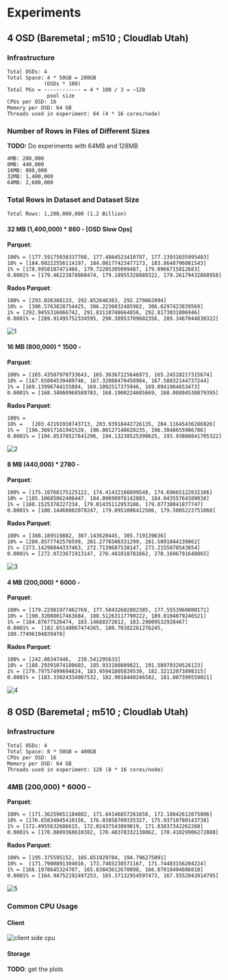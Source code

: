 # Experiments

## 4 OSD (Baremetal ; m510 ; Cloudlab Utah)

###  Infrastructure
```
Total OSDs: 4
Total Space: 4 * 50GB = 200GB
            (OSDs * 100)
Total PGs = ------------ = 4 * 100 / 3 = ~128
             pool size  
CPUs per OSD: 16
Memory per OSD: 64 GB
Threads used in experiment: 64 (4 * 16 cores/node)
```

### Number of Rows in Files of Different Sizes
**TODO:** Do experiments with 64MB and 128MB
```
4MB: 200,000
8MB: 440,000
16MB: 800,000
32MB: 1,400,000
64MB: 2,600,000
```

### Total Rows in Dataset and Dataset Size

```
Total Rows: 1,200,000,000 (1.2 Billion)
```

#### 32 MB (1,400,000) * 860 - [OSD Slow Ops]

**Parquet**:
```
100% = [177.59175038337708, 177.4864523410797, 177.13931035995483]
10% = [184.08222556114197, 184.08177423477173, 183.8648796081543]
1% = [178.9958107471466, 179.72205305099487, 179.0966715812683]
0.0001% = [179.46223878860474, 179.18955326080322, 179.26179432868958]
```

**Rados Parquet**: 
```
100% = [293.026388133, 292.852646363, 292.279862094]
10% =  [306.5763828754425, 306.2236032485962, 306.6297423839569]
1% = [292.9455316066742, 291.83118748664856, 292.8173031806946]
0.0001% = [289.91495752334595, 290.38953709602356, 289.3467044830322]
```

![1](./images/4node_32MB.png)

#### 16 MB (800,000) * 1500 - 

**Parquet**:
```
100% = [165.43587970733643, 165.36367225646973, 165.24528217315674] 
10% = [167.65004539489746, 167.32088470458984, 167.58832144737244] 
1% = [169.13996744155884, 169.1092517375946, 169.0941984653473] 
0.0001% = [168.34860968589783, 168.1900224685669, 168.08894538879395] 
```

**Rados Parquet**: 
```
100% = 
10% =   [203.42191910743713, 203.93918442726135, 204.11645436286926] 
1% =  [196.36917161941528, 196.00127148628235, 196.3048655986786] 
0.0001% = [194.85378527641296, 194.13238525390625, 193.93808841705322] 
```

![2](./images/4node_16MB.png)

#### 8 MB (440,000) * 2780 - 

**Parquet**:
```
100% = [175.10768175125122, 174.41432166099548, 174.69665122032166] 
10% = [185.10685062408447, 184.09690976142883, 184.04355764389038] 
1% = [180.1525378227234, 179.01435112953186, 179.07738041877747] 
0.0001% = [180.14460802078247, 179.0951006412506, 179.5005223751068] 
```

**Rados Parquet**: 
```
100% = [308.189519882, 307.143620445, 305.719139636]
10% = [280.8577742576599, 281.2776508331299, 281.5891044139862]
1% = [273.14298844337463, 272.7139687538147, 273.2155878543854]
0.0001% = [272.0723671913147, 270.481018781662, 270.1696791648865]
```

![3](./images/4node_8MB.png)

#### 4 MB (200,000) * 6000 - 

**Parquet**:
```
100% = [179.22981977462769, 177.58432602882385, 177.5553960800171]
10% = [190.32088017463684, 188.51263117790222, 189.0104079246521]
1% = [184.87677526474, 183.14688372612, 183.29009532928467]
0.0001% =  [182.65148067474365, 180.70382261276245, 180.77496194839478]
```

**Rados Parquet**: 
```
100% = [242.08347446,  238.541295633]
10% = [188.29391074180603, 185.933180809021, 191.58979320526123]
1% = [179.79757499694824, 183.95941805839539, 182.32112073898315]
0.0001% = [183.33024334907532, 182.9018440246582, 181.007399559021] 
```

![4](./images/4node_4MB.png)

## 8 OSD (Baremetal ; m510 ; Cloudlab Utah)

###  Infrastructure
```
Total OSDs: 4
Total Space: 8 * 50GB = 400GB
CPUs per OSD: 16
Memory per OSD: 64 GB
Threads used in experiment: 128 (8 * 16 cores/node)
```

### 4MB (200,000) * 6000 - 

**Parquet**:
```
100% = [171.36259651184082, 171.84146857261658, 172.18042612075806]
10% = [176.65834045410156, 176.03858709335327, 175.93710780143738]
1% = [172.4955632686615, 172.02437543869019, 171.83837342262268]
0.0001% = [170.8809368610382, 170.40378332138062, 170.41029906272888]
```

**Rados Parquet**:
```
100% = [195.375595152, 185.851929784, 194.796275091]
10% =  [171.7900891304016, 173.7465238571167, 171.74483156204224]
1% = [166.1978645324707, 165.83843612670898, 166.07018494606018]
0.0001% = [164.94752192497253, 165.37132954597473, 167.5552043914795]
```

![5](./images/8node_4MB.png)

### Common CPU Usage

#### Client

![client side cpu](./images/client_cpu.png)

#### Storage 

**TODO**: get the plots
